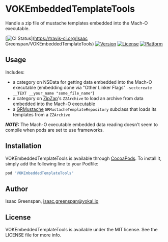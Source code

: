 # VOKEmbeddedTemplateTools

Handle a zip file of mustache templates embedded into the Mach-O executable.

[![CI Status](http://img.shields.io/travis/vokal/VOKEmbeddedTemplateTools.svg?style=flat)](https://travis-ci.org/Isaac Greenspan/VOKEmbeddedTemplateTools)
[![Version](https://img.shields.io/cocoapods/v/VOKEmbeddedTemplateTools.svg?style=flat)](http://cocoapods.org/pods/VOKEmbeddedTemplateTools)
[![License](https://img.shields.io/cocoapods/l/VOKEmbeddedTemplateTools.svg?style=flat)](http://cocoapods.org/pods/VOKEmbeddedTemplateTools)
[![Platform](https://img.shields.io/cocoapods/p/VOKEmbeddedTemplateTools.svg?style=flat)](http://cocoapods.org/pods/VOKEmbeddedTemplateTools)

## Usage

Includes:
- a category on NSData for getting data embedded into the Mach-O executable (embedding done via "Other Linker Flags" `-sectcreate __TEXT __your_name "some_file_name"`)
- a category on [ZipZap](https://github.com/pixelglow/zipzap)'s `ZZArchive` to load an archive from data embedded into the Mach-O executable
- a [GRMustache](https://github.com/groue/GRMustache) `GRMustacheTemplateRepository` subclass that loads its templates from a `ZZArchive`

***NOTE:*** The Mach-O executable embedded data reading doesn't seem to compile when pods are set to use frameworks.

## Installation

VOKEmbeddedTemplateTools is available through [CocoaPods](http://cocoapods.org). To install
it, simply add the following line to your Podfile:

```ruby
pod "VOKEmbeddedTemplateTools"
```

## Author

Isaac Greenspan, isaac.greenspan@vokal.io

## License

VOKEmbeddedTemplateTools is available under the MIT license. See the LICENSE file for more info.
